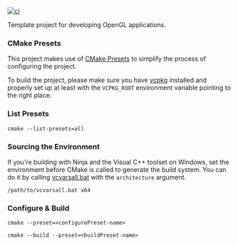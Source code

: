 [![ci](https://github.com/emrekovanci/Template-OpenGL/actions/workflows/ci.yml/badge.svg)](https://github.com/emrekovanci/Template-OpenGL/actions/workflows/ci.yml)

Template project for developing OpenGL applications.

### CMake Presets

This project makes use of [CMake Presets][1] to simplify the process of configuring
the project.

To build the project, please make sure you have [vcpkg][2]
installed and properly set up at least with the `VCPKG_ROOT` environment variable pointing
to the right place.

### List Presets
```
cmake --list-presets=all
```

### Sourcing the Environment
If you're building with Ninja and the Visual C++ toolset on Windows, set the environment before CMake is called to generate the build system. You can do it by calling [vcvarsall.bat][3] with the `architecture` argument.
```
/path/to/vcvarsall.bat x64
```

### Configure & Build
```
cmake --preset=<configurePreset-name>
```
```
cmake --build --preset=<buildPreset-name>
```

[1]: https://cmake.org/cmake/help/latest/manual/cmake-presets.7.html
[2]: https://github.com/microsoft/vcpkg
[3]: https://learn.microsoft.com/en-us/cpp/build/cmake-presets-vs?view=msvc-170#sourcing-the-environment-when-building-with-command-line-generators-on-windows
